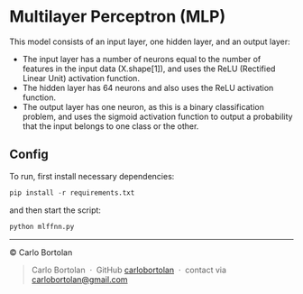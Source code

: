 # Multilayer Perceptron (MLP)

This model consists of an input layer, one hidden layer, and an output layer:

- The input layer has a number of neurons equal to the number of features in the input data (X.shape[1]), and uses the ReLU (Rectified Linear Unit) activation function.
- The hidden layer has 64 neurons and also uses the ReLU activation function.
- The output layer has one neuron, as this is a binary classification problem, and uses the sigmoid activation function to output a probability that the input belongs to one class or the other.

## Config

To run, first install necessary dependencies:
```py
pip install -r requirements.txt
```
and then start the script:
```py
python mlffnn.py
```

---

© Carlo Bortolan

> Carlo Bortolan &nbsp;&middot;&nbsp;
> GitHub [carlobortolan](https://github.com/carlobortolan) &nbsp;&middot;&nbsp;
> contact via [carlobortolan@gmail.com](mailto:carlobortolan@gmail.com)

